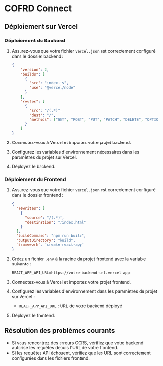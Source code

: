 # COFRD Connect

## Déploiement sur Vercel

### Déploiement du Backend

1. Assurez-vous que votre fichier `vercel.json` est correctement configuré dans le dossier backend :
   ```json
   {
       "version": 2,
       "builds": [
         {
           "src": "index.js",
           "use": "@vercel/node"
         }
       ],
       "routes": [
         {
           "src": "/(.*)",
           "dest": "/",
           "methods": ["GET", "POST", "PUT", "PATCH", "DELETE", "OPTIONS"]
         }
       ]
   }
   ```

2. Connectez-vous à Vercel et importez votre projet backend.
3. Configurez les variables d'environnement nécessaires dans les paramètres du projet sur Vercel.
4. Déployez le backend.

### Déploiement du Frontend

1. Assurez-vous que votre fichier `vercel.json` est correctement configuré dans le dossier frontend :
   ```json
   {
     "rewrites": [
       {
         "source": "/(.*)",
         "destination": "/index.html"
       }
     ],
     "buildCommand": "npm run build",
     "outputDirectory": "build",
     "framework": "create-react-app"
   }
   ```

2. Créez un fichier `.env` à la racine du projet frontend avec la variable suivante :
   ```
   REACT_APP_API_URL=https://votre-backend-url.vercel.app
   ```

3. Connectez-vous à Vercel et importez votre projet frontend.
4. Configurez les variables d'environnement dans les paramètres du projet sur Vercel :
   - `REACT_APP_API_URL` : URL de votre backend déployé

5. Déployez le frontend.

## Résolution des problèmes courants

- Si vous rencontrez des erreurs CORS, vérifiez que votre backend autorise les requêtes depuis l'URL de votre frontend.
- Si les requêtes API échouent, vérifiez que les URL sont correctement configurées dans les fichiers frontend.